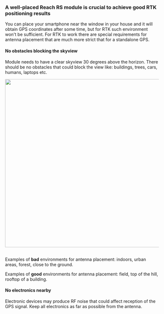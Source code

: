 ### A well-placed Reach RS module is crucial to achieve good RTK positioning results

You can place your smartphone near the window in your house and it will obtain GPS coordinates after some time, but for RTK such environment won't be sufficient. For RTK to work there are special requirements for antenna placement that are much more strict that for a standalone GPS.

#### No obstacles blocking the skyview

Module needs to have a clear skyview 30 degrees above the horizon. There should be no obstacles that could block the view like: buildings, trees, cars, humans, laptops etc.

<div style="text-align: center;"><img src="../img/reachrs/antenna-placement/skyview-obstacles.png" style="width: 550px;"></div><br>


Examples of **bad** environments for antenna placement: indoors, urban areas, forest, close to the ground.

Examples of **good** environments for antenna placement: field, top of the hill, rooftop of a building.

#### No electronics nearby

Electronic devices may produce RF noise that could affect reception of the GPS signal. Keep all electronics as far as possible from the antenna.
